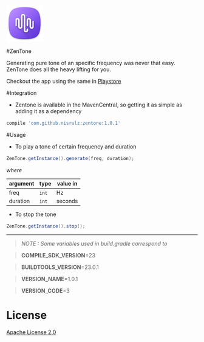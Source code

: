 
![logo](https://github.com/nisrulz/zentone/raw/master/app/src/main/res/mipmap-xhdpi/ic_launcher.png)

#ZenTone

Generating pure tone of an specific frequency was never that easy.
ZenTone does all the heavy lifting for you.

Checkout the app using the same in [Playstore](https://play.google.com/store/apps/details?id=in.excogitation.library_zentone)

#Integration
- Zentone is available in the MavenCentral, so getting it as simple as adding it as a dependency
```gradle
compile 'com.github.nisrulz:zentone:1.0.1'
```

#Usage
+ To play a tone of certain frequency and duration
```java
ZenTone.getInstance().generate(freq, duration);
```
*where*

|argument|type|value in
|---|---|---|
|freq|`int`|Hz
|duration|`int`|seconds


+ To stop the tone
```java
ZenTone.getInstance().stop();
```


---
> *NOTE : Some variables used in build.gradle correspond to*

> **COMPILE_SDK_VERSION**=23

> **BUILDTOOLS_VERSION**=23.0.1

> **VERSION_NAME**=1.0.1

> **VERSION_CODE**=3

# License

 <a rel="license" href="http://www.apache.org/licenses/LICENSE-2.0.html" target="_blank">Apache License 2.0</a>
